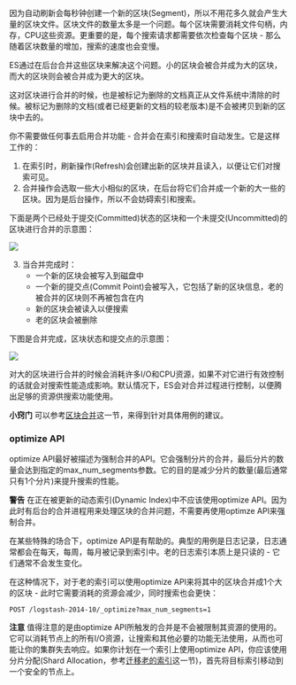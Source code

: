 因为自动刷新会每秒钟创建一个新的区块(Segment)，所以不用花多久就会产生大量的区块文件。区块文件的数量太多是一个问题。每个区块需要消耗文件句柄，内存，CPU这些资源。更重要的是，每个搜索请求都需要依次检查每个区块 - 那么随着区块数量的增加，搜索的速度也会变慢。

ES通过在后台合并这些区块来解决这个问题。小的区块会被合并成为大的区块，而大的区块则会被合并成为更大的区块。

这对区块进行合并的时候，也是被标记为删除的文档真正从文件系统中清除的时候。被标记为删除的文档(或者已经更新的文档的较老版本)是不会被拷贝到新的区块中去的。

你不需要做任何事去启用合并功能 - 合并会在索引和搜索时自动发生。它是这样工作的：

1. 在索引时，刷新操作(Refresh)会创建出新的区块并且读入，以便让它们对搜索可见。
2. 合并操作会选取一些大小相似的区块，在后台将它们合并成一个新的大一些的区块。因为是后台操作，所以不会妨碍索引和搜索。

下面是两个已经处于提交(Committed)状态的区块和一个未提交(Uncommitted)的区块进行合并的示意图：

![](http://www.elasticsearch.org/guide/en/elasticsearch/guide/current/images/075_60_merge.png)

3. 当合并完成时：
	- 一个新的区块会被写入到磁盘中
	- 一个新的提交点(Commit Point)会被写入，它包括了新的区块信息，老的被合并的区块则不再被包含在内
	- 新的区块会被读入以便搜索
	- 老的区块会被删除

下图是合并完成，区块状态和提交点的示意图：

![](http://www.elasticsearch.org/guide/en/elasticsearch/guide/current/images/075_60_post_merge.png)

对大的区块进行合并的时候会消耗许多I/O和CPU资源，如果不对它进行有效控制的话就会对搜索性能造成影响。默认情况下，ES会对合并过程进行控制，以便腾出足够的资源供搜索功能使用。

**小窍门**
可以参考[区块合并](http://www.elasticsearch.org/guide/en/elasticsearch/guide/current/indexing-performance.html#segments-and-merging)这一节，来得到针对具体用例的建议。

### optimize API ###

optimize API最好被描述为强制合并的API。它会强制分片的合并，最后分片的数量会达到指定的max_num_segments参数。它的目的是减少分片的数量(最后通常只有1个分片)来提升搜索的性能。

**警告**
在正在被更新的动态索引(Dynamic Index)中不应该使用optimize API。因为此时有后台的合并进程用来处理区块的合并问题，不需要再使用optimze API来强制合并。

在某些特殊的场合下，optimize API是有帮助的。典型的用例是日志记录，日志通常都会在每天，每周，每月被记录到索引中。老的日志索引本质上是只读的 - 它们通常不会发生变化。

在这种情况下，对于老的索引可以使用optimize API来将其中的区块合并成1个大的区块 - 此时它需要消耗的资源会减少，同时搜索也会更快：

```
POST /logstash-2014-10/_optimize?max_num_segments=1 
```

**注意**
值得注意的是由optimize API所触发的合并是不会被限制其资源的使用的。它可以消耗节点上的所有I/O资源，让搜索和其他必要的功能无法使用，从而也可能让你的集群失去响应。如果你计划在一个索引上使用optimize API，你应该使用分片分配(Shard Allocation，参考[迁移老的索引](http://www.elasticsearch.org/guide/en/elasticsearch/guide/current/retiring-data.html#migrate-indices)这一节)，首先将目标索引移动到一个安全的节点上。